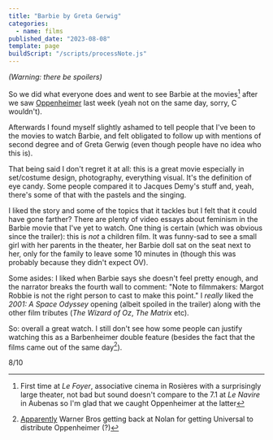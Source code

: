 ```yaml
---
title: "Barbie by Greta Gerwig"
categories:
  - name: films
published_date: "2023-08-08"
template: page
buildScript: "/scripts/processNote.js"
---
```


_(Warning: there be spoilers)_

So we did what everyone does and went to see Barbie at the movies[^1] after we saw [Oppenheimer](/notes/oppenheimer-by-christopher-nolan/) last week (yeah not on the same day, sorry, C wouldn't).

Afterwards I found myself slightly ashamed to tell people that I've been to the movies to watch Barbie, and felt obligated to follow up with mentions of second degree and of Greta Gerwig (even though people have no idea who this is).

That being said I don't regret it at all: this is a great movie especially in set/costume design, photography, everything visual. It's the definition of eye candy. Some people compared it to Jacques Demy's stuff and, yeah, there's some of that with the pastels and the singing.

I liked the story and some of the topics that it tackles but I felt that it could have gone farther? There are plenty of video essays about feminism in the Barbie movie that I've yet to watch. One thing is certain (which was obvious since the trailer): this is _not_ a children film. It was funny-sad to see a small girl with her parents in the theater, her Barbie doll sat on the seat next to her, only for the family to leave some 10 minutes in (though this was probably because they didn't expect OV).

Some asides: I liked when Barbie says she doesn't feel pretty enough, and the narrator breaks the fourth wall to comment: "Note to filmmakers: Margot Robbie is not the right person to cast to make this point." I _really_ liked the _2001: A Space Odyssey_ opening (albeit spoiled in the trailer) along with the other film tributes (_The Wizard of Oz_, _The Matrix_ etc).

So: overall a great watch. I still don't see how some people can justify watching this as a Barbenheimer double feature (besides the fact that the films came out of the same day[^2]).

8/10

[^1]: First time at _Le Foyer_, associative cinema in Rosières with a surprisingly large theater, not bad but sound doesn't compare to the 7.1 at _Le Navire_ in Aubenas so I'm glad that we caught Oppenheimer at the latter
[^2]: [Apparently](https://en.wikipedia.org/wiki/Barbenheimer#Release_date_dispute) Warner Bros getting back at Nolan for getting Universal to distribute Oppenheimer (?)
